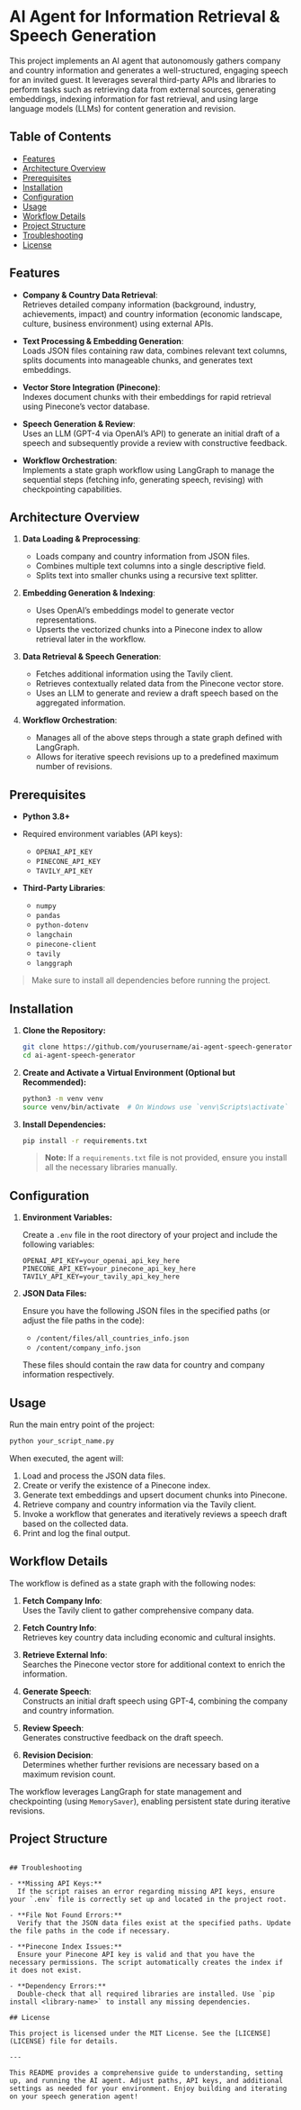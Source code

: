 # AI Agent for Information Retrieval & Speech Generation

This project implements an AI agent that autonomously gathers company and country information and generates a well-structured, engaging speech for an invited guest. It leverages several third-party APIs and libraries to perform tasks such as retrieving data from external sources, generating embeddings, indexing information for fast retrieval, and using large language models (LLMs) for content generation and revision.

## Table of Contents

- [Features](#features)
- [Architecture Overview](#architecture-overview)
- [Prerequisites](#prerequisites)
- [Installation](#installation)
- [Configuration](#configuration)
- [Usage](#usage)
- [Workflow Details](#workflow-details)
- [Project Structure](#project-structure)
- [Troubleshooting](#troubleshooting)
- [License](#license)

## Features

- **Company & Country Data Retrieval**:  
  Retrieves detailed company information (background, industry, achievements, impact) and country information (economic landscape, culture, business environment) using external APIs.

- **Text Processing & Embedding Generation**:  
  Loads JSON files containing raw data, combines relevant text columns, splits documents into manageable chunks, and generates text embeddings.

- **Vector Store Integration (Pinecone)**:  
  Indexes document chunks with their embeddings for rapid retrieval using Pinecone’s vector database.

- **Speech Generation & Review**:  
  Uses an LLM (GPT-4 via OpenAI’s API) to generate an initial draft of a speech and subsequently provide a review with constructive feedback.

- **Workflow Orchestration**:  
  Implements a state graph workflow using LangGraph to manage the sequential steps (fetching info, generating speech, revising) with checkpointing capabilities.

## Architecture Overview

1. **Data Loading & Preprocessing**:  
   - Loads company and country information from JSON files.
   - Combines multiple text columns into a single descriptive field.
   - Splits text into smaller chunks using a recursive text splitter.

2. **Embedding Generation & Indexing**:  
   - Uses OpenAI’s embeddings model to generate vector representations.
   - Upserts the vectorized chunks into a Pinecone index to allow retrieval later in the workflow.

3. **Data Retrieval & Speech Generation**:  
   - Fetches additional information using the Tavily client.
   - Retrieves contextually related data from the Pinecone vector store.
   - Uses an LLM to generate and review a draft speech based on the aggregated information.

4. **Workflow Orchestration**:  
   - Manages all of the above steps through a state graph defined with LangGraph.
   - Allows for iterative speech revisions up to a predefined maximum number of revisions.

## Prerequisites

- **Python 3.8+**  
- Required environment variables (API keys):
  - `OPENAI_API_KEY`
  - `PINECONE_API_KEY`
  - `TAVILY_API_KEY`

- **Third-Party Libraries**:
  - `numpy`
  - `pandas`
  - `python-dotenv`
  - `langchain`
  - `pinecone-client`
  - `tavily`
  - `langgraph`

> Make sure to install all dependencies before running the project.

## Installation

1. **Clone the Repository:**

   ```bash
   git clone https://github.com/yourusername/ai-agent-speech-generator.git
   cd ai-agent-speech-generator
   ```

2. **Create and Activate a Virtual Environment (Optional but Recommended):**

   ```bash
   python3 -m venv venv
   source venv/bin/activate  # On Windows use `venv\Scripts\activate`
   ```

3. **Install Dependencies:**

   ```bash
   pip install -r requirements.txt
   ```

   > **Note:** If a `requirements.txt` file is not provided, ensure you install all the necessary libraries manually.

## Configuration

1. **Environment Variables:**

   Create a `.env` file in the root directory of your project and include the following variables:

   ```dotenv
   OPENAI_API_KEY=your_openai_api_key_here
   PINECONE_API_KEY=your_pinecone_api_key_here
   TAVILY_API_KEY=your_tavily_api_key_here
   ```

2. **JSON Data Files:**

   Ensure you have the following JSON files in the specified paths (or adjust the file paths in the code):
   - `/content/files/all_countries_info.json`
   - `/content/company_info.json`

   These files should contain the raw data for country and company information respectively.

## Usage

Run the main entry point of the project:

```bash
python your_script_name.py
```

When executed, the agent will:

1. Load and process the JSON data files.
2. Create or verify the existence of a Pinecone index.
3. Generate text embeddings and upsert document chunks into Pinecone.
4. Retrieve company and country information via the Tavily client.
5. Invoke a workflow that generates and iteratively reviews a speech draft based on the collected data.
6. Print and log the final output.

## Workflow Details

The workflow is defined as a state graph with the following nodes:

1. **Fetch Company Info**:  
   Uses the Tavily client to gather comprehensive company data.

2. **Fetch Country Info**:  
   Retrieves key country data including economic and cultural insights.

3. **Retrieve External Info**:  
   Searches the Pinecone vector store for additional context to enrich the information.

4. **Generate Speech**:  
   Constructs an initial draft speech using GPT-4, combining the company and country information.

5. **Review Speech**:  
   Generates constructive feedback on the draft speech.

6. **Revision Decision**:  
   Determines whether further revisions are necessary based on a maximum revision count.

The workflow leverages LangGraph for state management and checkpointing (using `MemorySaver`), enabling persistent state during iterative revisions.

## Project Structure

```

## Troubleshooting

- **Missing API Keys:**  
  If the script raises an error regarding missing API keys, ensure your `.env` file is correctly set up and located in the project root.

- **File Not Found Errors:**  
  Verify that the JSON data files exist at the specified paths. Update the file paths in the code if necessary.

- **Pinecone Index Issues:**  
  Ensure your Pinecone API key is valid and that you have the necessary permissions. The script automatically creates the index if it does not exist.

- **Dependency Errors:**  
  Double-check that all required libraries are installed. Use `pip install <library-name>` to install any missing dependencies.

## License

This project is licensed under the MIT License. See the [LICENSE](LICENSE) file for details.

---

This README provides a comprehensive guide to understanding, setting up, and running the AI agent. Adjust paths, API keys, and additional settings as needed for your environment. Enjoy building and iterating on your speech generation agent!
